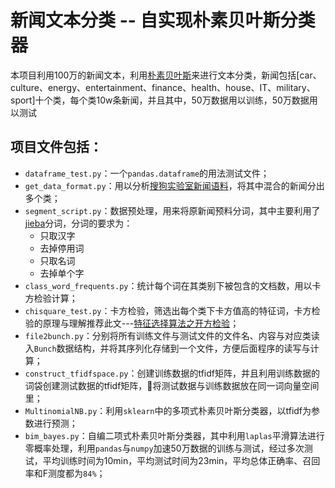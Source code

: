 # 新闻文本分类 -- 自实现朴素贝叶斯分类器

本项目利用100万的新闻文本，利用[朴素贝叶斯](https://en.wikipedia.org/wiki/Naive_Bayes_classifier)来进行文本分类，新闻包括[car、culture、energy、entertainment、finance、health、house、IT、military、sport]十个类，每个类10w条新闻，并且其中，50万数据用以训练，50万数据用以测试

## 项目文件包括：
- `dataframe_test.py`：一个`pandas.dataframe`的用法测试文件；
- `get_data_format.py`：用以分析[搜狗实验室新闻语料](http://www.sogou.com/labs/resource/cs.php)，将其中混合的新闻分出多个类；
- `segment_script.py`：数据预处理，用来将原新闻预料分词，其中主要利用了[jieba](https://github.com/fxsjy/jieba)分词，分词的要求为：
    - 只取汉字
    - 去掉停用词
    - 只取名词
    - 去掉单个字
- `class_word_frequents.py`：统计每个词在其类别下被包含的文档数，用以卡方检验计算；
- `chisquare_test.py`：卡方检验，筛选出每个类下卡方值高的特征词，卡方检验的原理与理解推荐此文---[特征选择算法之开方检验](http://www.blogjava.net/zhenandaci/archive/2008/08/31/225966.html)；
- `file2bunch.py`：分别将所有训练文件与测试文件的文件名、内容与对应类读入`Bunch`数据结构，并将其序列化存储到一个文件，方便后面程序的读写与计算；
- `construct_tfidfspace.py`：创建训练数据的tfidf矩阵，并且利用训练数据的词袋创建测试数据的tfidf矩阵，将测试数据与训练数据放在同一词向量空间里；
- `MultinomialNB.py`：利用`sklearn`中的多项式朴素贝叶斯分类器，以tfidf为参数进行预测；
- `bim_bayes.py`：自编二项式朴素贝叶斯分类器，其中利用`laplas`平滑算法进行零概率处理，利用`pandas`与`numpy`加速50万数据的训练与测试，经过多次测试，平均训练时间为10min，平均测试时间为23min，平均总体正确率、召回率和F测度都为`84%`；

